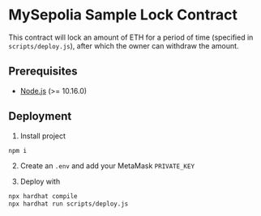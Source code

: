 # MySepolia Sample Lock Contract

This contract will lock an amount of ETH for a period of time (specified in `scripts/deploy.js`), after which the owner can withdraw the amount.

## Prerequisites

- [Node.js](https://nodejs.org/en/) (>= 10.16.0)

## Deployment

1. Install project

```bash
npm i
```

2. Create an `.env` and add your MetaMask `PRIVATE_KEY`

3. Deploy with

```bash
npx hardhat compile
npx hardhat run scripts/deploy.js
```

